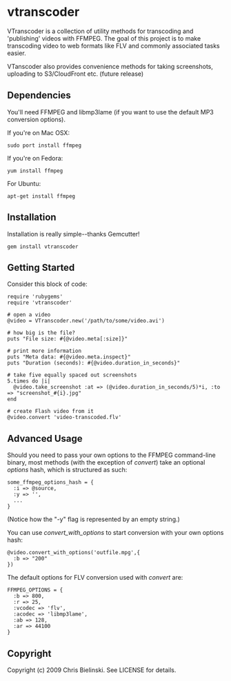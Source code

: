 # vtranscoder

VTranscoder is a collection of utility methods for transcoding and 'publishing' videos with FFMPEG. The goal of this project is to make transcoding video to web formats like FLV and commonly associated tasks easier. 

VTanscoder also provides convenience methods for taking screenshots, uploading to S3/CloudFront etc. (future release)

## Dependencies

You'll need FFMPEG and libmp3lame (if you want to use the default MP3 conversion options).

If you're on Mac OSX:

    sudo port install ffmpeg
    
If you're on Fedora:
    
    yum install ffmpeg
    
For Ubuntu:

    apt-get install ffmpeg

## Installation

Installation is really simple--thanks Gemcutter!

    gem install vtranscoder

## Getting Started

Consider this block of code:

    require 'rubygems'
    require 'vtranscoder'

    # open a video
    @video = VTranscoder.new('/path/to/some/video.avi')

    # how big is the file?
    puts "File size: #{@video.meta[:size]}"

    # print more information
    puts "Meta data: #{@video.meta.inspect}"
    puts "Duration (seconds): #{@video.duration_in_seconds}"

    # take five equally spaced out screenshots
    5.times do |i|
      @video.take_screenshot :at => (@video.duration_in_seconds/5)*i, :to => "screenshot_#{i}.jpg"
    end

    # create Flash video from it
    @video.convert 'video-transcoded.flv'
    
## Advanced Usage

Should you need to pass your own options to the FFMPEG command-line binary, most methods (with the exception of *convert*) take an optional _options_ hash, which is structured as such:

    some_ffmpeg_options_hash = {
      :i => @source,
      :y => '',
      ...
    }

(Notice how the "-y" flag is represented by an empty string.)

You can use *convert_with_options* to start conversion with your own options hash:

    @video.convert_with_options('outfile.mpg',{
      :b => "200"
    })
    
The default options for FLV conversion used with *convert* are:
  
    FFMPEG_OPTIONS = {
      :b => 800,
      :r => 25,
      :vcodec => 'flv',
      :acodec => 'libmp3lame',
      :ab => 128,
      :ar => 44100
    }

## Copyright

Copyright (c) 2009 Chris Bielinski. See LICENSE for details.
